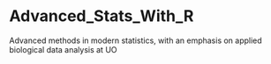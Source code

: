 # Advanced_Stats_With_R #
Advanced methods in modern statistics, with an emphasis on applied biological data analysis at UO
     


